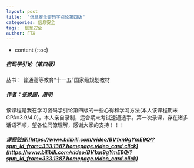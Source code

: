 ```yaml
---
layout: post
title:  "信息安全密码学引论第四版"
categories: 信息安全
tags:  信息安全
author: FTX
---
```


* content
{:toc}
##### 密码学引论（第四版）
丛书： 普通高等教育“十一五”国家级规划教材
##### 作者：张焕国，唐明
该课程是我在学习密码学引论第四版的一些心得和学习方法(本人该课程期末GPA=3.9/4.0)，本人亲自录制，适合期末考试速通选手。第一次录课，存在诸多话语不顺，望各位同僚理解，感谢大家的支持！！！
<br>
##### 课程链接:[https://www.bilibili.com/video/BV1xn9gYmE9Q/?spm_id_from=333.1387.homepage.video_card.click](https://www.bilibili.com/video/BV1xn9gYmE9Q/?spm_id_from=333.1387.homepage.video_card.click)




